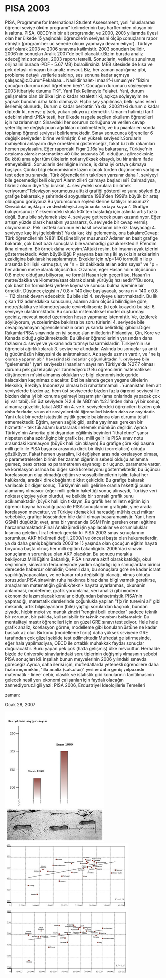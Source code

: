 # PISA 2003
PISA, Programme for International Student Assessment, yani "uluslararası öğrenci seviye ölçüm programı" kelimelerinin baş harflerinden oluşan bir kısaltma. PISA, OECD'nin bir alt programıdır, ve 2000, 2003 yıllarında üyesi olan her ülkede 15 yaşindaki öğrencilerin seviyesini ölçüp sonuçlarını rapor etmiştir (program her uc senede olcum yapmaya devam ediyor). Türkiye aktif olarak 2003 ve 2006 sınavına katilmistir. 2003 sonuçları bellidir, 2006'nin sonuçları Aralık 2007'de belli olacaktır.Bizim burada analiz edeceğimiz sonuçları, 2003 raporu temelli. Sonuclarin, verilerle sunulmuş orijinalini burada (PDF - 5.67 MB) bulabilirsiniz. MEB sitesinde de kısa ve pek detaylı olmayan bir analiz mevcut. Biz, her zaman yaptığımız gibi, probleme detaylı verilerle saldırıp, sesi sonuna kadar açmaya çalışacağız.DurumPekalaaa... Nasildir halet-i maarif-i umumiye? "Bizim çocuğun durumu nasıl öğretmen bey?". Çocuğun durumunu söyleyeyim: 2003 itibariyle durumu TKF. Yani Tek Kelimeyle Felaket. Yani, durum gelişmekte olan bir ülke için o kadar rezalettir ki, açıkça söyleyeyim ne yapsak bundan daha kötü olamayız. Hiçbir şey yapılmasa, belki şans eseri ilerlemiş olunurdu; Durum o kadar berbattir. Ya da, 2003'teki durum o kadar diptedir ki, nereye gitsek, yukarı çıkıyoruz demektir. Umarım halimizi tarif edebilmisimdir.PISA testi, her ülkede rasgele seçilen okulların öğrencileri için hazırlanmıştır. Sinavdaki her sorunun zorluğuna ve verilen cevap yeterliligine değişik puan ağırlıkları olabilmektedir, ve bu puanlar en sonda toplanıp öğrenci seviyesi belirlenmektedir. Sınav sonucunda öğrenciler 6 değişik seviyeden birine verilmiştir, 6 en yüksek seviyedir.Sorularin mahiyetini anlayalım diye örneklerini göstereceğiz, fakat bazı ilk rakamları hemen paylasalim. Eğer rapordaki Figur 2.16a'ya bakarsanız, Türkiye'nin ortalama olarak matematikte 40 ülke arasında 35. olduğunu göreceksiniz. Bu kötü ama eğer tüm ülkelerin notları yüksek olsaydı, bu bir anlam ifade etmeyebilirdi. Sonuclarin derinliğine inince, iş daha iyi ortaya çıkmaya başlıyor. Çünkü bilgi ekonomisinde lazım olacak türden düşüncenin varlığını test eden bu sınavda, Türk öğrencilerinin takriben yarısının daha 1. seviyeyi bile gecemedigi belli oluyor! Alarm zilleri çalmaya başladı mi? Calmadiysa, fikriniz olsun diye 1.'yi bırakın, 4. seviyedeki sorulara bir örnek veriyorum:"Televizyon yorumcusu alttaki grafiği gösterdi ve şunu söyledi:Bu grafige bakarsak, y şehrindeki soygunlarda 1998'den 1999'a büyük bir artış olduğunu görüyoruz.Bu yorumcunun söylediklerine katılıyor musunuz? Cevabinizi açıklayın ve destekleyici argümanlar ortaya koyun". Grafige bakıyorsunuz: Y eksenindeki skala 505'ten başladığı için aslında artış fazla değil. Bunu bile söylemek size 4. seviyeye getirecek puan kazandırıyor. Eğer artışın yüzde olarak hesabını yaparsanız, 6. seviyede bir cevap vermiş oluyorsunuz. Peki üstteki sorunun en basit cevabının bile sizi taşıyacağı 4. seviyeye kaç kişi gelebilmis? Ya da kaç kişi gelememis, ona bakalım:Cevap: Türk öğrencilerinin %88'i!Düşünebiliyor musunuz? Adamın en basit grafige bakarak, çok basit bazı sonuçlara bile varamadigi gozukmektedir! Efendim ikna olmadım. Bir örnek daha vereyim."Alttaki resim, bir insanın ayak izlerini göstermektedir. Adım büyüklüğü P yanyana basılmış iki ayak izin arkalarinin uzakligina bakılarak hesaplanmıştır. Erkekler için n/p=140 formülü n ile p arasında bir ilişki kurmuştur, ve "n = bir dakikada atılan adım sayısı" ve "p = her adımın metre olarak ölçüsü'dur. O zaman, eğer Hasan adım ölçüsünün 0.8 metre olduğunu biliyorsa, ve formül Hasan için geçerli ise, Hasan'in metre/dakika ve kilometre/saat olarak olarak yürüyüş hızı nedir?"Bu soru, çok basit bir formuldeki yerlere koyma ve sonucu bulma işlemine bir örnektir. Düşünce çizgisi n / 0.8 = 140 diye başlayacak, sonra n = 140 x 0.8 = 112 olarak devam edecektir. Bu bile sizi 4. seviyeye ulastirmaktadir. Bu ilk çıkan 112 adım/dakika sonucunu, adamın adım ölçüsü bilindigine göre, metre/dakika ve kilometre/saate cevirebilirseniz (ki çok kolaydır) bu sizi 6. seviyeye ulastirmaktadir. Bu soruda matematiksel model oluşturmayı geciniz, mevcut model üzerinden hesap yapmanız istenmiştir. Ve, üzülerek söylüyorum, yuzdelerimize bakılırsa bu soru türlerini 4. seviyede bile cevaplayamayan öğrencilerimizin oranı yukarıda belirtildiği gibidir.Diğer RakamlarPISA sınavında en iyi sonuç alan milletlerin Finlandiya, Çin, Kore ve Kanada olduğu gözükmektedir. Bu ülkeler öğrencilerinin yarısından daha fazlasını 4. seviye ve yukarısında tutmayı basarmislardir. Türkiye'nin ise öğrencisi ağırlıklı olarak 3. seviye ve altındadır. Aslında bu sonuçlar şu anki iş gücümüzün hikayesini de anlatmaktadır. Az sayıda uzman vardır, ve "ne iş olursa yaparım abi" havasindaki insanlar çoğunluktadır. 1. seviyeye bile "gelememis" (yani seviyesiz) insanların sayısının Türkiye'de %27.7 olması durumu pek güzel açıklıyor zannediyoruz! Bu öğrencilerin matematiksel düşüncenin m'sini almamış oldukları ve bilgi ekonomisinde geride kalacakları kaçınılmaz olacaktır. Bizi bu alanda geçen yegane ülkelerin Meksika, Brezilya, Indonezya olması bizi rahatlatmamali.. Yunanistan hem alt seviyelerde bizden az, hem üst seviyelerde bizden fazla öğrenci seviyesi ile bizden daha iyi bir konuma gelmeyi başarmıştır (ama onlarinda yapacak çok işi var tabii). En üst seviyede %2.4 ile ABD'nin %2.1'inden daha iyi bir sonuç almamız güzeldir, fakat ABD'nin 4. ve 5. seviyelerdeki öğrencileri bizden çok daha fazladır, ve en alt seviyelerdeki öğrencileri bizden daha az sayidadir. Yani ufak bir yerde istatistiki eşitlik genele bakılınca olan durumu telafi etmemektedir. Eğitim, aynen sağlık gibi, satha yayılması gereken bir hizmettir - tek tük adamı kurtararak ilerlemek mümkün değildir. Ayrıca Türkiye'nin Amerika gibi dışarıdan eğitilmiş beyinleri "ithal etme" şansı nispeten daha azdır.İlginç bir grafik ise, milli gelir ile PISA sınav notu arasındaki korelasyon (büyük hali için tıklayın):Bu grafige göre kişi başına milli gelir ile PISA başarısı arasında direk bir ilişki (correlation) olduğu gözüküyor. Fakat hemen uyaralim, iki değişken arasında korelasyon olması, o parametrelerden birinin her zaman diğerinin sebebi olduğu anlamına gelmez, belki ortada iki parametrenin dayandığı bir üçüncü parametre vardır, ve korelasyon aslında bu diğer saklı korelasyonu göstermektedir, bu üçüncü korelasyonun olup olmadığı eğitim ve sosyalbilimcilerin işidir, fakat her halükarda, aradaki direk bağlantı dikkat çekicidir. Bu grafige bakarak varilacak bir diğer sonuç, Türkiye'nin milli gelirine oranla hakettiği puanı alamamış olmasıdır (eğer milli gelirin hakettiği sonuç alinsaydi, Türkiye veri noktası çizgiye yakın olurdu), ve belkide bir sonraki grafik bunu aciklamaktadir (büyük hali için tıklayın).Bu grafik her milletin eğitim için öğrenci başına harcadığı para ile PISA sonuçlarının grafigidir, yine arada korelasyon mevcuttur, ve Türkiye (demek ki) harcadığı müthiş cuzi miktar sebebiyle, grafige köşesinden bile dahil olmayı basaramamistir. Yani, hem GSMH düşüktür, evet, ama bir yandan da GSMH'nin gereken oranı eğitime harcanmamaktadir.Final AnalizŞimdi işin yapılacaklar ve sorumluluklar kısmına gelelim. İtiraf etmek gerekir ki, PISA 2003 sınav sonuçlarının sorumlusu AKP hükümeti değil, 2000/1 ve öncesi başta olan hukumetlerdir, ya da daha geniş bağlamda 2003'te 15 yaşında olan çocuğun eğitim hayatı boyunca başta olmuş her milli eğitim bakanligidir. 2006'daki sinavin sonuçlarının sorumlusu olan AKP olacaktır. Bu sonucu merakla bekliyoruz.Milli Eğitim Bakanlığı, PISA sınavına aktif olarak katıldığı, okul seçiminde, sinavlarin tercumesinde yardım sağladığı için sonuçlardan birinci derecede haberdar olmalidir; Önemli olan, bu sonuçlara göre ne kadar icraat yapıldığı/yapacakları, ve ne kadar rota değişikliği olacağı, olmuş olduğu sorusudur.PISA sinavinin ruhu hakkında biraz daha bilgi vermek gerekirse, amaçlarının matematiğin günlük/teknik hayata uyarlanması, okunanin anlanmasi, modelleme, grafik yorumlama, veri analizi gibi modern ekonomide lazım olacak konular olduğundan bahsetmiştik. PISA'nin yapmadığı, matematik derslerinde çoğunlukla yapılan "f(x)'in turevini al" gibi mekanik, artık bilgisayarların (bile) yaptığı sorulardan kaçmak, bundan ziyade, hiçbir metot ve mantık zinciri "rengini belli etmeden" sadece teknik bir sorunun, bir şekilde, kullanılabilir bir teknik cevabını beklemektir. Bu mentaliteyi mastır öğrencileri için en güzel GRE sınavı test ediyor. Hele hele grafik analiz, korelasyon görme, modelleme gibi konuların üstüne ne kadar bassak az olur. Bu konu (modelleme hariç) daha yüksek seviyede GRE tarafından çok güzel şekilde test edilmektedir.Mufredat gelistirmesinde, eğer hala yapilmadiysa, OECD ile ortaklık muhakkak faydalı sonuçlar doğuracaktır. Bunu yapan pek çok (hatta gelişmiş) ülke mevcuttur. Herhalde bizde de üniversite sinavlarindaki soru tiplerinin değişmiş olmasının sebebi PISA sonuçları idi, inşallah bunun meyvelerinin 2006 yılındaki sınavda göreceğiz.Ayrıca, daha ilerisi için, mufredatlarda yetenekli öğrencilere daha fazla seçenekler, "illa analiz (calculus)" yerine daha geniş yelpazede matematik - lineer cebir, olasılık ve istatistik gibi konularının tanitilmasinin gelecek nesil yeni ekonomi çalışanları için faydalı olacağını zannediyoruz.Ilgili yazi: PISA 2006, Endustriyel Ideolojilerin Temelleri







zaman:

Ocak 28, 2007










![](rob.jpg)
![](walking.jpg)
![](gsmh.jpg)
![](spending.jpg)
